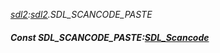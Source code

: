 _[sdl2](../../modules/sdl2/sdl2-module.md):[sdl2](../../modules/sdl2/sdl2-module.md).SDL\_SCANCODE\_PASTE_
##### Const SDL\_SCANCODE\_PASTE:[SDL_Scancode](../../modules/sdl2/sdl2-sdl_scancode.md)
